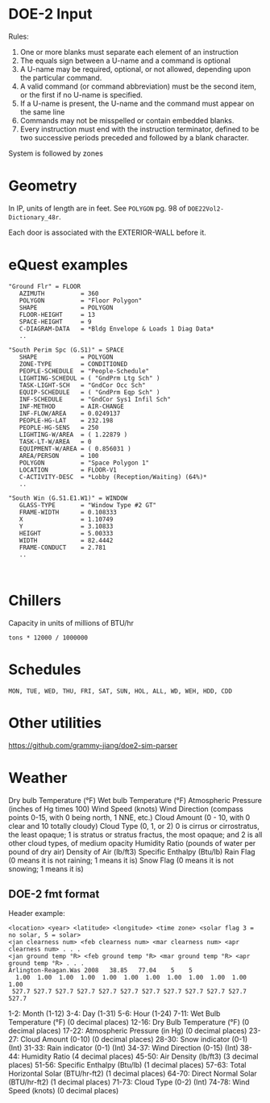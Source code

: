 # DOE-2 Input

Rules:

1. One or more blanks must separate each element of an instruction
2. The equals sign between a U-name and a command is optional
3. A U-name may be required, optional, or not allowed, depending upon the particular command.
4. A valid command (or command abbreviation) must be the second item, or the first if no U-name is specified.
5. If a U-name is present, the U-name and the command must appear on the same line
6. Commands may not be misspelled or contain embedded blanks.
7. Every instruction must end with the instruction terminator, defined to be two successive periods preceded and followed by a blank character.


System is followed by zones


# Geometry

In IP, units of length are in feet. See `POLYGON` pg. 98 of `DOE22Vol2-Dictionary_48r`.

Each door is associated with the EXTERIOR-WALL before it.


# eQuest examples


```
"Ground Flr" = FLOOR
   AZIMUTH          = 360
   POLYGON          = "Floor Polygon"
   SHAPE            = POLYGON
   FLOOR-HEIGHT     = 13
   SPACE-HEIGHT     = 9
   C-DIAGRAM-DATA   = *Bldg Envelope & Loads 1 Diag Data*
   ..

"South Perim Spc (G.S1)" = SPACE
   SHAPE            = POLYGON
   ZONE-TYPE        = CONDITIONED
   PEOPLE-SCHEDULE  = "People-Schedule"
   LIGHTING-SCHEDUL = ( "GndPrm Ltg Sch" )
   TASK-LIGHT-SCH   = "GndCor Occ Sch"
   EQUIP-SCHEDULE   = ( "GndPrm Eqp Sch" )
   INF-SCHEDULE     = "GndCor Sys1 Infil Sch"
   INF-METHOD       = AIR-CHANGE
   INF-FLOW/AREA    = 0.0249137
   PEOPLE-HG-LAT    = 232.198
   PEOPLE-HG-SENS   = 250
   LIGHTING-W/AREA  = ( 1.22879 )
   TASK-LT-W/AREA   = 0
   EQUIPMENT-W/AREA = ( 0.856031 )
   AREA/PERSON      = 100
   POLYGON          = "Space Polygon 1"
   LOCATION         = FLOOR-V1
   C-ACTIVITY-DESC  = *Lobby (Reception/Waiting) (64%)*
   ..

"South Win (G.S1.E1.W1)" = WINDOW
   GLASS-TYPE       = "Window Type #2 GT"
   FRAME-WIDTH      = 0.108333
   X                = 1.10749
   Y                = 3.10833
   HEIGHT           = 5.00333
   WIDTH            = 82.4442
   FRAME-CONDUCT    = 2.781
   ..



```


# Chillers

Capacity in units of millions of BTU/hr
```
tons * 12000 / 1000000
```

# Schedules

```
MON, TUE, WED, THU, FRI, SAT, SUN, HOL, ALL, WD, WEH, HDD, CDD
```

# Other utilities

<https://github.com/grammy-jiang/doe2-sim-parser>


# Weather

Dry bulb Temperature (°F)
Wet bulb Temperature (°F)
Atmospheric Pressure (inches of Hg times 100)
Wind Speed (knots)
Wind Direction (compass points 0-15, with 0 being north, 1 NNE, etc.)
Cloud Amount (0 - 10, with 0 clear and 10 totally cloudy)
Cloud Type (0, 1, or 2)
 0 is cirrus or cirrostratus, the least opaque;
 1 is stratus or stratus fractus, the most opaque; and
 2 is all other cloud types, of medium opacity
Humidity Ratio (pounds of water per pound of dry air)
Density of Air (lb/ft3)
Specific Enthalpy (Btu/lb)
Rain Flag (0 means it is not raining; 1 means it is)
Snow Flag (0 means it is not snowing; 1 means it is)


## DOE-2 fmt format

Header example:
```
<location> <year> <latitude> <longitude> <time zone> <solar flag 3 = no solar, 5 = solar>
<jan clearness num> <feb clearness num> <mar clearness num> <apr clearness num> . . .
<jan ground temp °R> <feb ground temp °R> <mar ground temp °R> <apr ground temp °R> . . .
Arlington-Reagan.Was 2008   38.85   77.04    5    5
  1.00  1.00  1.00  1.00  1.00  1.00  1.00  1.00  1.00  1.00  1.00  1.00
 527.7 527.7 527.7 527.7 527.7 527.7 527.7 527.7 527.7 527.7 527.7 527.7
```

1-2: Month (1-12)
3-4: Day (1-31)
5-6: Hour (1-24)
7-11: Wet Bulb Temperature (°F) (0 decimal places)
12-16: Dry Bulb Temperature (°F) (0 decimal places)
17-22: Atmospheric Pressure (in Hg) (0 decimal places)
23-27: Cloud Amount (0-10) (0 decimal places)
28-30: Snow indicator (0-1) (Int)
31-33: Rain indicator (0-1) (Int)
34-37: Wind Direction (0-15) (Int)
38-44: Humidity Ratio (4 decimal places)
45-50: Air Density (lb/ft3) (3 decimal places)
51-56: Specific Enthalpy (Btu/lb) (1 decimal places)
57-63: Total Horizontal Solar (BTU/hr-ft2) (1 decimal places)
64-70: Direct Normal Solar (BTU/hr-ft2) (1 decimal places)
71-73: Cloud Type (0-2) (Int)
74-78: Wind Speed (knots) (0 decimal places)
